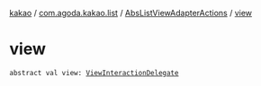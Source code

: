[kakao](../../index.md) / [com.agoda.kakao.list](../index.md) / [AbsListViewAdapterActions](index.md) / [view](./view.md)

# view

`abstract val view: `[`ViewInteractionDelegate`](../../com.agoda.kakao.delegate/-view-interaction-delegate/index.md)